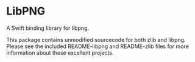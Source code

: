 # LibPNG

A Swift binding library for libpng.

This package contains unmodified sourcecode for both zlib and libpng.
Please see the included README-libpng and README-zlib files for more information about these excellent projects.